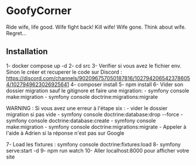 # GoofyCorner

Ride wife, life good. Wife fight back! Kill wife! Wife gone. Think about wife. Regret…

## Installation

1- docker compose up -d
2- cd src
3- Verifier si vous avez le fichier env. Sinon le créer et recuperer le code sur Discord : https://discord.com/channels/902096757050187816/1027942065423786054/1027949623026925641
4- composer install 
5- npm install
6- Vider son dossier migration sauf le gitignore et faire une migration:  - symfony console make:migration
                                                                          - symfony console doctrine:migrations:migrate 
                                                                          
                                                                          
 WARNING : Si vous avez une erreur à l'étape six : - vider le dossier migration si pas vide 
                                                   - symfony console doctrine:database:drop --force
                                                   - symfony console doctrine:database:create
                                                   - symfony console make:migration
                                                   - symfony console doctrine:migrations:migrate 
                                                   - Appeler à l'aide à Adrien si la réponse n'est pas sur Google
                                                   
7- Load les fixtures : symfony console doctrine:fixtures:load
8- symfony serve:start -d
9- npm run watch
10- Aller localhost:8000 pour afficher votre site

